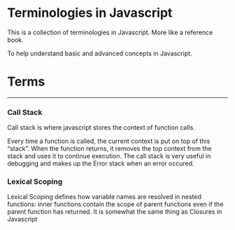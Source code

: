 Terminologies in Javascript
======
This is a collection of terminologies in Javascript. More like a reference book.

To help understand basic and advanced concepts in Javascript.

# Terms
---
### Call Stack
Call stack is where javascript stores the context of function calls.

Every time a function is called, the current context is put on top of this
“stack”. When the function returns, it removes the top context from the
stack and uses it to continue execution.
The call stack is very useful in debugging and makes up the Error stack when an error occured.
### Lexical Scoping
Lexical Scoping defines how variable names are resolved in nested functions: inner functions contain the scope of parent functions even if the parent function has returned. It is somewhat the same thing as Closures in Javascript
